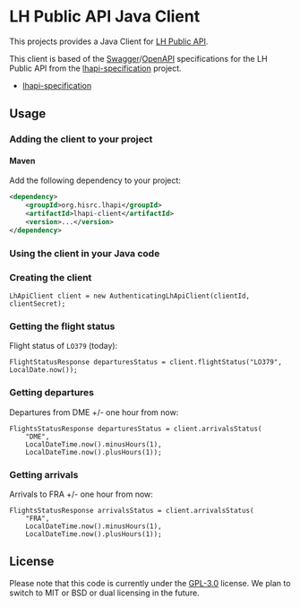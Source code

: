 # LH Public API Java Client

This projects provides a Java Client for [LH Public API](https://developer.lufthansa.com/docs).

This client is based of the [Swagger](http://swagger.io/specification/)/[OpenAPI](https://github.com/OAI/OpenAPI-Specification) specifications for the LH Public API from the [lhapi-specification](https://github.com/highsource/lhapi-specification) project.

* [lhapi-specification](https://github.com/highsource/lhapi-specification/blob/master/lhapi-specification.yaml)

## Usage

### Adding the client to your project

#### Maven

Add the following dependency to your project:

```xml
<dependency>
	<groupId>org.hisrc.lhapi</groupId>
	<artifactId>lhapi-client</artifactId>
	<version>...</version>
</dependency>
```

### Using the client in your Java code

### Creating the client

```
LhApiClient client = new AuthenticatingLhApiClient(clientId, clientSecret);
```

### Getting the flight status

Flight status of `LO379` (today):

```
FlightStatusResponse departuresStatus = client.flightStatus("LO379", LocalDate.now());
```

### Getting departures

Departures from DME +/- one hour from now:

```
FlightsStatusResponse departuresStatus = client.arrivalsStatus(
	"DME",
	LocalDateTime.now().minusHours(1),
	LocalDateTime.now().plusHours(1));
```

### Getting arrivals

Arrivals to FRA +/- one hour from now:

```
FlightsStatusResponse arrivalsStatus = client.arrivalsStatus(
	"FRA",
	LocalDateTime.now().minusHours(1),
	LocalDateTime.now().plusHours(1));
```

## License

Please note that this code is currently under the [GPL-3.0](https://opensource.org/licenses/GPL-3.0) license. We plan to switch to MIT or BSD or dual licensing in the future.